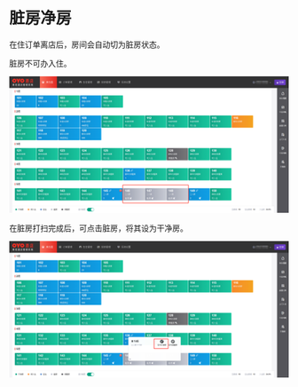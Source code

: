 # 脏房净房

在住订单离店后，房间会自动切为脏房状态。

脏房不可办入住。

![&#x810F;&#x623F;&#x5728;&#x623F;&#x6001;&#x56FE;&#x663E;&#x793A;&#x4E3A;&#x7070;&#x8272;](../../.gitbook/assets/image%20%2828%29.png)

在脏房打扫完成后，可点击脏房，将其设为干净房。  


![&#x70B9;&#x51FB;&#x810F;&#x623F;&#x8BBE;&#x4E3A;&#x5E72;&#x51C0;&#x623F;](../../.gitbook/assets/image%20%2875%29.png)



